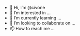 - 👋 Hi, I’m @civone
- 👀 I’m interested in ...
- 🌱 I’m currently learning ...
- 💞️ I’m looking to collaborate on ...
- 📫 How to reach me ...

<!---
civone/civone is a ✨ special ✨ repository because its `README.md` (this file) appears on your GitHub profile.
You can click the Preview link to take a look at your changes.
--->
